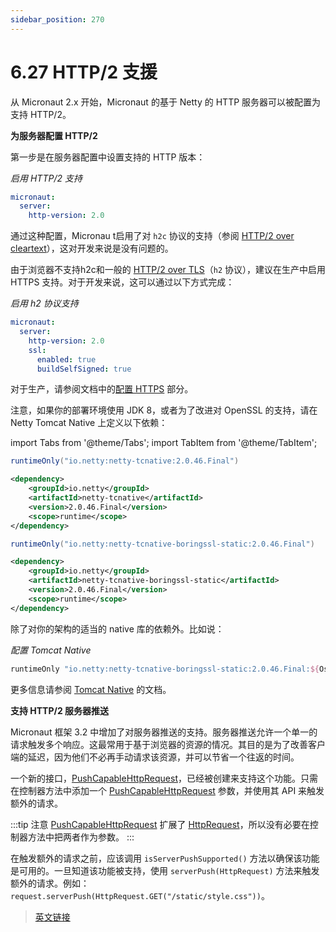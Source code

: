 ```yaml
---
sidebar_position: 270
---
```


# 6.27 HTTP/2 支援

从 Micronaut 2.x 开始，Micronaut 的基于 Netty 的 HTTP 服务器可以被配置为支持 HTTP/2。

**为服务器配置 HTTP/2**

第一步是在服务器配置中设置支持的 HTTP 版本：

*启用 HTTP/2 支持*

```yaml
micronaut:
  server:
    http-version: 2.0
```

通过这种配置，Micronau t启用了对 `h2c` 协议的支持（参阅 [HTTP/2 over cleartext](https://httpwg.org/specs/rfc7540.html#discover-http)），这对开发来说是没有问题的。

由于浏览器不支持h2c和一般的 [HTTP/2 over TLS](https://httpwg.org/specs/rfc7540.html#discover-https)（`h2` 协议），建议在生产中启用 HTTPS 支持。对于开发来说，这可以通过以下方式完成：

*启用 h2 协议支持*

```yaml
micronaut:
  server:
    http-version: 2.0
    ssl:
      enabled: true
      buildSelfSigned: true
```

对于生产，请参阅文档中的[配置 HTTPS](/core/httpserver/serverConfiguration.html#用-HTTPS-保护服务器) 部分。

注意，如果你的部署环境使用 JDK 8，或者为了改进对 OpenSSL 的支持，请在 Netty Tomcat Native 上定义以下依赖：

import Tabs from '@theme/Tabs';
import TabItem from '@theme/TabItem';

<Tabs>
  <TabItem value="Gradle" label="Gradle">

```groovy
runtimeOnly("io.netty:netty-tcnative:2.0.46.Final")
```

  </TabItem>
  <TabItem value="Maven" label="Maven">

```xml
<dependency>
    <groupId>io.netty</groupId>
    <artifactId>netty-tcnative</artifactId>
    <version>2.0.46.Final</version>
    <scope>runtime</scope>
</dependency>
```

  </TabItem>
</Tabs>

<Tabs>
  <TabItem value="Gradle" label="Gradle">

```groovy
runtimeOnly("io.netty:netty-tcnative-boringssl-static:2.0.46.Final")
```

  </TabItem>
  <TabItem value="Maven" label="Maven">

```xml
<dependency>
    <groupId>io.netty</groupId>
    <artifactId>netty-tcnative-boringssl-static</artifactId>
    <version>2.0.46.Final</version>
    <scope>runtime</scope>
</dependency>
```

  </TabItem>
</Tabs>

除了对你的架构的适当的 native 库的依赖外。比如说：

*配置 Tomcat Native*

```groovy
runtimeOnly "io.netty:netty-tcnative-boringssl-static:2.0.46.Final:${Os.isFamily(Os.FAMILY_MAC) ? (Os.isArch("aarch64") ? "osx-aarch_64" : "osx-x86_64") : 'linux-x86_64'}"
```

更多信息请参阅 [Tomcat Native](https://netty.io/wiki/forked-tomcat-native.html) 的文档。

**支持 HTTP/2 服务器推送**

Micronaut 框架 3.2 中增加了对服务器推送的支持。服务器推送允许一个单一的请求触发多个响应。这最常用于基于浏览器的资源的情况。其目的是为了改善客户端的延迟，因为他们不必再手动请求该资源，并可以节省一个往返的时间。

一个新的接口，[PushCapableHttpRequest](https://docs.micronaut.io/3.8.4/api/io/micronaut/http/PushCapableHttpRequest.html)，已经被创建来支持这个功能。只需在控制器方法中添加一个 [PushCapableHttpRequest](https://docs.micronaut.io/3.8.4/api/io/micronaut/http/PushCapableHttpRequest.html) 参数，并使用其 API 来触发额外的请求。

:::tip 注意
[PushCapableHttpRequest](https://docs.micronaut.io/3.8.4/api/io/micronaut/http/PushCapableHttpRequest.html) 扩展了 [HttpRequest](https://docs.micronaut.io/3.8.4/api/io/micronaut/http/HttpRequest.html)，所以没有必要在控制器方法中把两者作为参数。
:::

在触发额外的请求之前，应该调用 `isServerPushSupported()` 方法以确保该功能是可用的。一旦知道该功能被支持，使用 `serverPush(HttpRequest)` 方法来触发额外的请求。例如：`request.serverPush(HttpRequest.GET("/static/style.css"))`。

> [英文链接](https://docs.micronaut.io/3.8.4/guide/index.html#http2Server)

